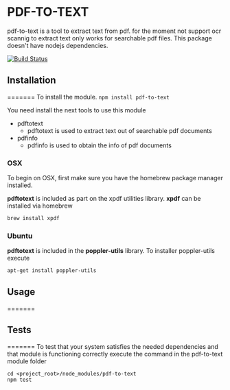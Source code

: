 # PDF-TO-TEXT
pdf-to-text is a tool to extract text from pdf. for the moment not support ocr scannig to extract text only works for searchable pdf files. This package doesn't have nodejs dependencies. 

[![Build Status](https://travis-ci.org/zetahernandez/pdf-to-text.png)](https://travis-ci.org/zetahernandez/pdf-to-text)

## Installation
=======
To install the module.
`npm install pdf-to-text`

You need install the next tools to use this module


- pdftotext
    - pdftotext is used to extract text out of searchable pdf documents
- pdfinfo
    - pdfinfo is used to obtain the info of pdf documents

### OSX
To begin on OSX, first make sure you have the homebrew package manager installed.


**pdftotext** is included as part on the xpdf utilities library. **xpdf** can be installed via homebrew
``` bash
brew install xpdf
```

### Ubuntu

**pdftotext** is included in the **poppler-utils** library. To installer poppler-utils execute
``` bash
apt-get install poppler-utils
```


## Usage
=======

## Tests
=======
To test that your system satisfies the needed dependencies and that module is functioning correctly execute the command in the pdf-to-text module folder
```
cd <project_root>/node_modules/pdf-to-text
npm test
```